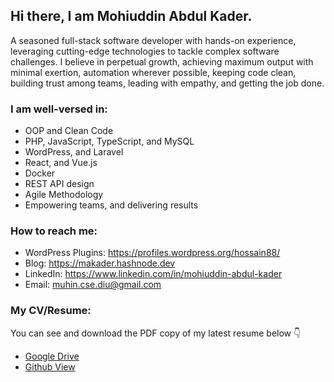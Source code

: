 ## Hi there, I am Mohiuddin Abdul Kader.
A seasoned full-stack software developer with hands-on experience, leveraging cutting-edge technologies to tackle complex software challenges. I believe in perpetual growth, achieving maximum output with minimal exertion, automation wherever possible, keeping code clean, building trust among teams, leading with empathy, and getting the job done.

### I am well-versed in:
- OOP and Clean Code
- PHP, JavaScript, TypeScript, and MySQL
- WordPress, and Laravel
- React, and Vue.js
- Docker
- REST API design
- Agile Methodology
- Empowering teams, and delivering results


### How to reach me:
<ul dir="auto">
<li>WordPress Plugins: <a href="https://profiles.wordpress.org/hossain88/#content-plugins">https://profiles.wordpress.org/hossain88/</a></li>
<li>Blog: <a href="https://makader.hashnode.dev">https://makader.hashnode.dev</a></li>
<li>LinkedIn: <a href="https://www.linkedin.com/in/mohiuddin-abdul-kader">https://www.linkedin.com/in/mohiuddin-abdul-kader</a></li>
<li>Email: <a href="mailto:muhin.cse.diu@gmail.com">muhin.cse.diu@gmail.com</a></li>
</ul>


### My CV/Resume:
You can see and download the PDF copy of my latest resume below 👇

* [Google Drive](https://docs.google.com/document/d/1IiBsv0EfJ2Qd8-c9G62SSM1EY0f0JNO8kULN4yrMw8M/edit?usp=sharing) 
* [Github View](https://github.com/beyond88/beyond88/blob/main/Resume-Mohiuddin%20Abdul%20Kader.pdf)
